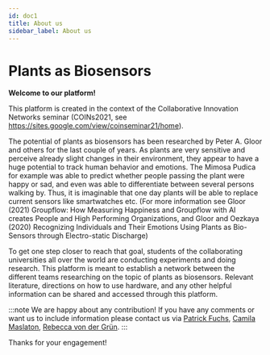 ```yaml
---
id: doc1
title: About us
sidebar_label: About us
---
```


# Plants as Biosensors #

**Welcome to our platform!**

This platform is created in the context of the Collaborative Innovation Networks seminar (COINs2021, see https://sites.google.com/view/coinseminar21/home). 

The potential of plants as biosensors has been researched by Peter A. Gloor and others for the last couple of years. As plants are very sensitive and perceive already slight changes in their environment, they appear to have a huge potential to track human behavior and emotions. The Mimosa Pudica for example was able to predict whether people passing the plant were happy or sad, and even was able to differentiate between several persons walking by. Thus, it is imaginable that one day plants will be able to replace current sensors like smartwatches etc.
(For more information see Gloor (2021) Groupflow: How Measuring Happiness and Groupflow with AI creates People and High Performing Organizations, and Gloor and Oezkaya (2020) Recognizing Individuals and Their Emotions Using Plants as Bio-Sensors through Electro-static Discharge)

To get one step closer to reach that goal, students of the collaborating universities all over the world are conducting experiments and doing research. 
This platform is meant to establish a network between the different teams researching on the topic of plants as biosensors. Relevant literature, directions on how to use hardware, and any other helpful information can be shared and accessed through this platform. 

:::note
We are happy about any contribution! If you have any comments or want us to include information please contact us via [Patrick Fuchs](mailto:patrick.fuchs@stud.uni-bamberg.de), [Camila Maslaton](mailto:camila-ines.maslaton@stud.uni-bamberg.de), [Rebecca von der Grün](mailto:rebecca.von-der-gruen@stud.uni-bamberg.de). 
:::

Thanks for your engagement!